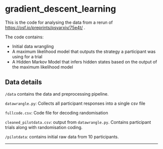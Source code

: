 # gradient_descent_learning

This is the code for analysing the data from a rerun of https://osf.io/preprints/psyarxiv/75e4t/ .

The code contains:
- Initial data wrangling
- A maximum likelihood model that outputs the strategy a participant was using for a trial
- A Hidden Markov Model that infers hidden states based on the output of the maximum likelihood model

## Data details

`/data` contains the data and preprocessing pipeline.

`datawrangle.py`: Collects all participant responses into a single csv file

`fullcode.csv`: Code file for decoding randomisation

`cleaned_pilotdata.csv`: output from `datawrangle.py`. Contains participant trials along with randomisation coding.

`/pilotdata`: contains initial raw data from 10 participants.

---



